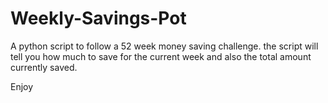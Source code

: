# Weekly-Savings-Pot

A python script to follow a 52 week money saving challenge.
the script will tell you how much to save for the current week and also the total amount currently saved.

Enjoy

